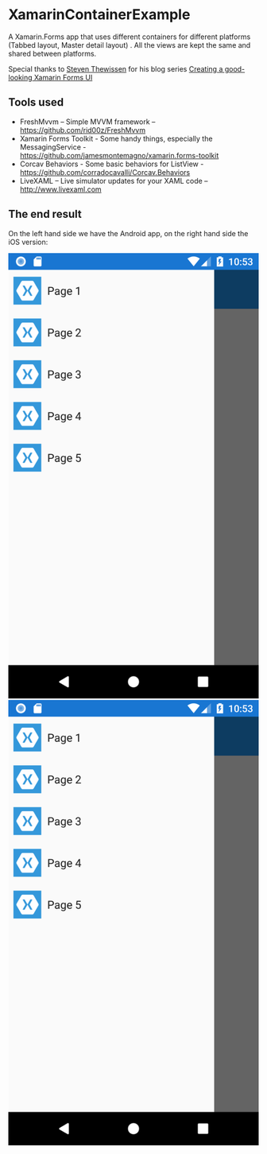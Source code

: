 # XamarinContainerExample
A Xamarin.Forms app that uses different containers for different platforms (Tabbed layout, Master detail layout) . All the views are kept the same and shared between platforms. 

Special thanks to <a href='https://github.com/sthewissen/'>Steven Thewissen</a> for his blog series <a href='https://www.thewissen.io/tag/xamarin-forms/'>Creating a good-looking Xamarin Forms UI</a>

## Tools used
- FreshMvvm – Simple MVVM framework – https://github.com/rid00z/FreshMvvm
- Xamarin Forms Toolkit - Some handy things, especially the MessagingService - https://github.com/jamesmontemagno/xamarin.forms-toolkit
- Corcav Behaviors - Some basic behaviors for ListView - https://github.com/corradocavalli/Corcav.Behaviors
- LiveXAML – Live simulator updates for your XAML code – http://www.livexaml.com
 
## The end result
On the left hand side we have the Android app, on the right hand side the iOS version:

<img src="https://github.com/bugail/XamarinContainerExample/blob/master/images/Android.png" width="600" />
<img src="https://github.com/bugail/XamarinContainerExample/blob/master/images/iOs.png" width="600" />